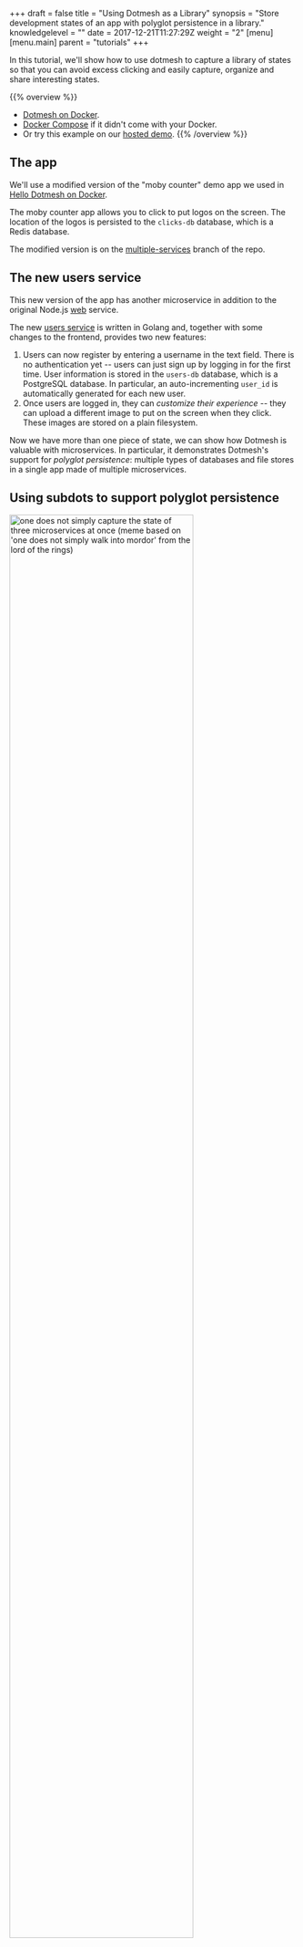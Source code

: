 +++
draft = false
title = "Using Dotmesh as a Library"
synopsis = "Store development states of an app with polyglot persistence in a library."
knowledgelevel = ""
date = 2017-12-21T11:27:29Z
weight = "2"
[menu]
  [menu.main]
    parent = "tutorials"
+++

In this tutorial, we'll show how to use dotmesh to capture a library of states so that you can avoid excess clicking and easily capture, organize and share interesting states.

{{% overview %}}
* [Dotmesh on Docker](/install-setup/docker/).
* [Docker Compose](https://docs.docker.com/compose/install/) if it didn't come with your Docker.
* Or try this example on our [hosted demo](/install-setup/katacoda/).
{{% /overview %}}

## The app

We'll use a modified version of the "moby counter" demo app we used in [Hello Dotmesh on Docker](/tutorials/hello-dotmesh-docker/).

The moby counter app allows you to click to put logos on the screen.
The location of the logos is persisted to the `clicks-db` database, which is a Redis database.

The modified version is on the [multiple-services](https://github.com/dotmesh-io/moby-counter/tree/multiple-services) branch of the repo.

## The new users service

This new version of the app has another microservice in addition to the original Node.js [web](https://github.com/dotmesh-io/moby-counter/blob/multiple-services/server.js) service.

The new [users service](https://github.com/dotmesh-io/moby-counter/blob/multiple-services/users/main.go) is written in Golang and, together with some changes to the frontend, provides two new features:

1. Users can now register by entering a username in the text field.
   There is no authentication yet -- users can just sign up by logging in for the first time.
   User information is stored in the `users-db` database, which is a PostgreSQL database.
   In particular, an auto-incrementing `user_id` is automatically generated for each new user.
2. Once users are logged in, they can _customize their experience_ -- they can upload a different image to put on the screen when they click.
   These images are stored on a plain filesystem.

Now we have more than one piece of state, we can show how Dotmesh is valuable with microservices.
In particular, it demonstrates Dotmesh's support for _polyglot persistence_: multiple types of databases and file stores in a single app made of multiple microservices.

## Using subdots to support polyglot persistence

<img src="/hugo/library-01-one-does-not-simply.png" alt="one does not simply capture the state of three microservices at once (meme based on 'one does not simply walk into mordor' from the lord of the rings)" style="width: 80%;" />

_Actually, we can!_

Let's get our hands on the app:

{{< copyable name="step-01" >}}
git clone git@github.com:dotmesh-io/moby-counter
cd moby-counter
git checkout multiple-services
{{< /copyable >}}

Take a look at the [`docker-compose.yml`](https://github.com/dotmesh-io/moby-counter/blob/multiple-services/docker-compose.yml) file in this branch.

Note how it has _three_ stateful components (excerpt):

```yaml
volumes:
  app.clicks-db:
    driver: dm
  app.users-db:
    driver: dm
  app.uploads:
    driver: dm
```

These docker volumes reference three subdots of the same dotmesh dot: "app".
Note how they are then used in the `volumes` definitions of the various microservices.

Let's start it up (requires [Dotmesh on Docker](/install-setup/docker/) and Docker Compose):

{{< copyable name="step-02" >}}
docker-compose up -d
{{< /copyable >}}

Notice now that there is a new dot:

{{< copyable name="step-03" >}}
dm list
{{< /copyable >}}

Why is it called `mobycounter_app`?

Docker Compose automatically prefixes the name of the folder that the compose file is in to volume names that it passes to dotmesh.

Dotmesh strips off everything after the `.` because it puts multiple subdots inside a single dot.

Make it the active dot.

{{< copyable name="step-03" >}}
dm switch mobycounter_app
{{< /copyable >}}

We're ready to start capturing states!

## Let's capture some states and make a library!

There are at least four interesting states we can capture with this app, one useful to avoid excess clicking, and three which represent problem states which need fixes in the code:

1. **Pagination.** A users database with more than 10 users in it, which will be useful for testing pagination in the admin panel (which doesn't exist yet).
2. **The bug bug.** A bizarre _actual bug_ that shows up sometimes when you click enough times in certain parts of the screen.
   You might manage to cause it but not know how you did it!
   That makes it hard to explain how to reproduce it.
3. **Aspect ratios.** A display bug with how uploaded images with tall aspect ratios look. This is probably one for the frontend team.
4. **Security vulerability.** The best one: a security vulnerability!
   You've figured out how an unprivileged user can set the _default image_ for _all new users_!
   Oh no!
   Better get a reproducer over to the security team ASAP.

Note that all of the states depend on the state of _more than one of the databases_!
Good thing we can capture more than one of them at a time.

### First, capture the empty state on the master branch

{{< copyable name="step-04" >}}
dm commit -m "Empty state"
{{< /copyable >}}

This way we can come back to the master branch each time we want to create a new state.

### Make sure you have the hub as a remote

Check the output of the following command to see if `hub` is listed as a remote.

{{< copyable name="step-04b" >}}
dm remote -v
{{< /copyable >}}

If it isn't, add it.
Set an environment variable with your Dothub username in it:

```plain
export HUB_USERNAME=<username>
```
{{< copyable name="step-09" >}}
dm remote add hub ${HUB_USERNAME}@dothub.com
{{< /copyable >}}

You will be prompted for your API key, which you can get from the [Settings/API Key page](https://dothub.com/ui/settings/apikey).


### Pagination: Big users database

{{< copyable name="step-05" >}}
dm checkout -b many-users
{{< /copyable >}}

Go to the app at [localhost:8100](http://localhost:8100) and sign up 11 times (just by putting a new username in the login field each time).
Sign out by just reloading the page (stripping `?user=` off the URL if necessary).

{{< copyable name="step-06" >}}
dm commit -m "Created user1...user11 in user databases."
{{< /copyable >}}

Wow, that was boring.
Wouldn't it be nice if neither you nor anyone else on the team ever had to do that ever again.

{{< copyable name="step-07" >}}
dm push hub mobycounter_app many-users
{{< /copyable >}}

Now you don't, you can just pull down this state next time you need to test pagination of users.

Switch back to master for the next one.

{{< copyable name="step-08" >}}
dm checkout master
{{< /copyable >}}


### The bug bug: Bizarre "actual bug"

{{< copyable name="step-09" >}}
dm checkout -b bug-bug
{{< /copyable >}}

Go to the app at [localhost:8100](http://localhost:8100) and click 5 times in the top 100px of the screen.
You should see a real bug show up.

Now, if you didn't know that it only happened in those specific circumstances, and you created the state by accident, and then a co-worker struggled to reproduce it, that would be pretty annoying!
Let's keep this valuable and weird state safe until we get a chance to debug it.

{{< copyable name="step-10" >}}
dm commit -m "Huh, a real bug shows up on the screen, wtf."
{{< /copyable >}}

{{< copyable name="step-11" >}}
dm push hub mobycounter_app bug-bug
{{< /copyable >}}

Maybe you'll get round to figuring this one out, or maybe a coworker will need to pick it up because you're on vacation and it's affecting one of your biggest customers.
Good thing it's stored in **dothub** so that whoever needs to reproduce the state will be able to pick it up whenever they need to.

Switch back to master for the next one.

{{< copyable name="step-12" >}}
dm checkout master
{{< /copyable >}}


### Aspect ratios: Display bug with tall images

{{< copyable name="step-13" >}}
dm checkout -b aspect-ratios
{{< /copyable >}}

Go to the app at [localhost:8100](http://localhost:8100) and register (log in) as a user called `fred`.
Now go and find an image file with a tall aspect ratio.
I recommend searching Google Images for a picture of the Eiffel Tower.

Upload it as that user's custom image and click on the screen a few times to see the image display.

{{< copyable name="step-14" >}}
dm commit -m "
    Log in as 'fred' to see that only the top half of the uploaded image
    will show up.
"
{{< /copyable >}}

{{< copyable name="step-15" >}}
dm push hub mobycounter_app aspect-ratios
{{< /copyable >}}

Now you can send this off to the frontend team to sort out.

Switch back to master for the next one.

{{< copyable name="step-16" >}}
dm checkout master
{{< /copyable >}}


### Security vulnerability: Attacker can set default image

{{< copyable name="step-13" >}}
dm checkout -b security-vulnerability
{{< /copyable >}}

Go to the app at [localhost:8100](http://localhost:8100) and register (log in) as a user with an _empty string username_.
Now go and find a scary looking image that's the sort of thing a hacker would use to deface your app.
I recommend searching Google Images for a pirate flag.

Upload it as that user's custom image and click a few times to see the image you uploaded.

Observe that upon logging out (refreshing) and then creating a _new_ user, say `georgina`, that Georgina's account will now appear to be compromised, and will show the pirate flag when it should show the dotmesh logo as the default image (before she's uploaded anything)!

{{< copyable name="step-14" >}}
dm commit -m "
   Eek - register as any new user (e.g. 'newuser1') to see
   that all new accounts are showing a compromised image.
"
{{< /copyable >}}

{{< copyable name="step-15" >}}
dm push hub mobycounter_app security-vulnerability
{{< /copyable >}}

Now you can send this off to the security team to sort out.
Let's hope they write an acceptance test to catch this unexpected interaction and make sure it never comes back!

{{< copyable name="step-16" >}}
dm checkout master
{{< /copyable >}}

## Library created

OK, so you've created four branches and pushed them all to **dothub**.

What now?
You might want to open some issues for the bugs in your issue tracker.

In the issue tracker, you can link to the specific branch in the **dothub**, along with the specific branch of the code (`multiple-services`) that are needed _together_ to reproduce the issue.

So for example, for the security issue, you might write up the issue as:
```plain
Security issue
--------------

A regular user managed to set the default image for all new users - by creating
a user account with an empty string username.

Reproducer here:
https://dothub.com/ui/lukemarsden/mobycounter_app/tree/security-vulnerability
+
https://github.com/dotmesh-io/moby-counter/tree/multiple-services

Register as any new user that doesn't exist in the data commit, e.g. newuser1,
and you'll see pirate flags.
```

**Being able to pin specific versions of data + code and run them together anywhere is what makes this workflow so powerful.**

It means that when someone else, potentially on a different team, certainly on a different computer, quite possibly on the other side of the planet, comes along to try and fix the bug, they'll be able to pull down and have the reproducer right there in front of them.

_NB: in the example above, it would be better if the URLs linked to did pin specific commits, rather than just referring to branches where the latest commits can change over time._

## What next?

OK, so you've filed all your issues.
What next?

Next up, let's pretend to be one of the developers who has to fix one of the bugs that we've captured in the library.

* [Collaborating with dotmesh and dothub](/tutorials/collaboration/).
